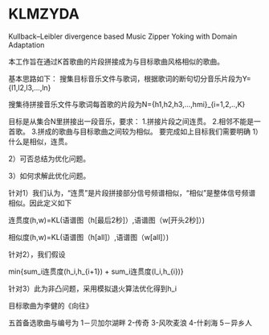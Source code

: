 # KLMZYDA
Kullback–Leibler divergence based Music Zipper Yoking with Domain Adaptation

本工作旨在通过K首歌曲的片段拼接成为与目标歌曲风格相似的歌曲。

基本思路如下：
搜集目标音乐文件与歌词，根据歌词的断句切分音乐片段为Y={l1,l2,l3,...,ln}

搜集待拼接音乐文件与歌词每首歌的片段为N={h1,h2,h3,...,hmi}_{i=1,2,..,K}

目标是从集合N里拼接出一段音乐，要求：
1.拼接片段之间连贯。
2.相邻不能是一首歌。
3.拼成的歌曲与目标歌曲之间较为相似。
要完成如上目标我们需要明确
1）什么是相似，连贯。

2）可否总结为优化问题。

3）如何求解此优化问题。

针对1）我们认为，“连贯”是片段拼接部分信号频谱相似，“相似”是整体信号频谱相似。因此定义如下

连贯度(h,w)=KL(语谱图（h[最后2秒]）,语谱图（w[开头2秒]）)

相似度(h,w)=KL(语谱图（h[all]）,语谱图（w[all]）)

针对2），我们假设

min{sum_i连贯度(h_i,h_{i+1}) + sum_i连贯度(l_i,h_{i})}

针对3）此为非凸问题，采用模拟退火算法优化得到h_i

目标歌曲为李健的《向往》

五首备选歌曲与编号为
1－贝加尔湖畔
2-传奇
3-风吹麦浪
4-什刹海
5－异乡人
